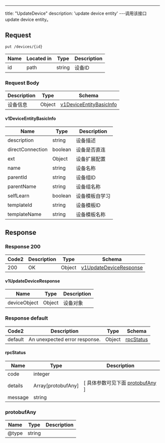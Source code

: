 ---
title: "UpdateDevice"
description: 'update device entity'
---调用该接口update device entity。



## Request


```
put /devices/{id}
```

| Name | Located in | Type | Description | 
| ---- | ---------- | ----------- | ----------- | 
| id | path | string | 设备ID |  

### Request Body 
| Description | Type | Schema |
| ----------- | ------ | ------ |
| 设备信息 | Object | [v1DeviceEntityBasicInfo](#v1DeviceEntityBasicInfo) |

#### v1DeviceEntityBasicInfo

| Name | Type | Description | 
| ---- | ---- | ----------- |     
| description | string | 设备描述 |      
| directConnection | boolean | 设备是否直连 |     
| ext | Object | 设备扩展配置   |      
| name | string | 设备名称 |      
| parentId | string | 设备组ID |      
| parentName | string | 设备组名称 |      
| selfLearn | boolean | 设备模板自学习 |      
| templateId | string | 设备模板ID |      
| templateName | string | 设备模板名称 |   



## Response

### Response  200 
| Code2 | Description | Type | Schema |
| ---- | ----------- | ------ | ------ |
| 200 | OK | Object | [v1UpdateDeviceResponse](#v1UpdateDeviceResponse) |

#### v1UpdateDeviceResponse

| Name | Type | Description | 
| ---- | ---- | ----------- |    
| deviceObject | Object | 设备对象   |   



### Response  default 
| Code2 | Description | Type | Schema |
| ---- | ----------- | ------ | ------ |
| default | An unexpected error response. | Object | [rpcStatus](#rpcStatus) |

#### rpcStatus

| Name | Type | Description | 
| ---- | ---- | ----------- |     
| code | integer |  |          
| details | Array[protobufAny] |  [ 具体参数可见下面 [protobufAny](#protobufAny) ] |       
| message | string |  |   

### protobufAny
| Name | Type | Description | 
| ---- | ---- | ----------- |     
| @type | string |  |   



